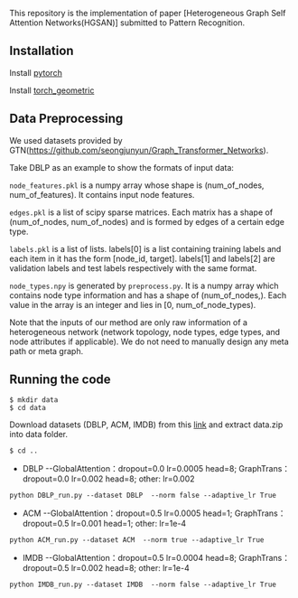 This repository is the implementation of paper [Heterogeneous Graph Self Attention Networks(HGSAN)] submitted to Pattern Recognition.

## Installation

Install [pytorch](https://pytorch.org/get-started/locally/)

Install [torch_geometric](https://pytorch-geometric.readthedocs.io/en/latest/notes/installation.html)

## Data Preprocessing
We used datasets  provided by GTN(https://github.com/seongjunyun/Graph_Transformer_Networks).

Take DBLP as an example to show the formats of input data:

`node_features.pkl` is a numpy array whose shape is (num_of_nodes, num_of_features). It contains input node features.

`edges.pkl` is a list of scipy sparse matrices. Each matrix has a shape of (num_of_nodes, num_of_nodes) and is formed by edges of a certain edge type.

`labels.pkl` is a list of lists. labels[0] is a list containing training labels and each item in it has the form [node_id, target]. labels[1] and labels[2] are validation labels and test labels respectively with the same format.

`node_types.npy` is generated by `preprocess.py`. It is a numpy array which contains node type information and has a shape of (num_of_nodes,). Each value in the array is an integer and lies in [0, num_of_node_types).

Note that the inputs of our method are only raw information of a heterogeneous network (network topology, node types, edge types, and node attributes if applicable). We do not need to manually design any meta path or meta graph.

## Running the code
``` 
$ mkdir data
$ cd data
```
Download datasets (DBLP, ACM, IMDB) from this [link](https://drive.google.com/file/d/1qOZ3QjqWMIIvWjzrIdRe3EA4iKzPi6S5/view?usp=sharing) and extract data.zip into data folder.
```
$ cd ..
```
- DBLP  --GlobalAttention：dropout=0.0 lr=0.0005 head=8; GraphTrans：dropout=0.0 lr=0.002 head=8; other: lr=0.002 
```
python DBLP_run.py --dataset DBLP  --norm false --adaptive_lr True
```
- ACM  --GlobalAttention：dropout=0.5 lr=0.0005 head=1; GraphTrans：dropout=0.5 lr=0.001 head=1; other: lr=1e-4
```
python ACM_run.py --dataset ACM  --norm true --adaptive_lr True
```
- IMDB  --GlobalAttention：dropout=0.5 lr=0.0004 head=8; GraphTrans：dropout=0.5 lr=0.002 head=8; other: lr=1e-4
```
python IMDB_run.py --dataset IMDB  --norm false --adaptive_lr True
```


